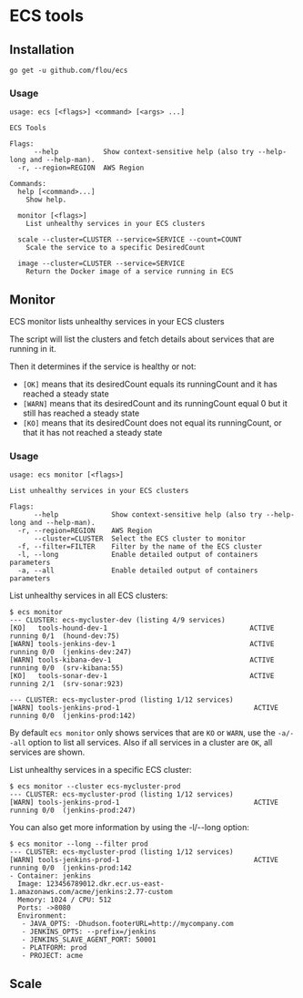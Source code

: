 # ECS tools

## Installation

```
go get -u github.com/flou/ecs
```

### Usage

```
usage: ecs [<flags>] <command> [<args> ...]

ECS Tools

Flags:
      --help           Show context-sensitive help (also try --help-long and --help-man).
  -r, --region=REGION  AWS Region

Commands:
  help [<command>...]
    Show help.

  monitor [<flags>]
    List unhealthy services in your ECS clusters

  scale --cluster=CLUSTER --service=SERVICE --count=COUNT
    Scale the service to a specific DesiredCount

  image --cluster=CLUSTER --service=SERVICE
    Return the Docker image of a service running in ECS
```

## Monitor

ECS monitor lists unhealthy services in your ECS clusters

The script will list the clusters and fetch details about services that are
running in it.

Then it determines if the service is healthy or not:

* `[OK]` means that its desiredCount equals its runningCount and it has reached a
  steady state
* `[WARN]` means that its desiredCount and its runningCount equal 0 but it still
  has reached a steady state
* `[KO]` means that its desiredCount does not equal its runningCount, or that it
  has not reached a steady state

### Usage

```
usage: ecs monitor [<flags>]

List unhealthy services in your ECS clusters

Flags:
      --help             Show context-sensitive help (also try --help-long and --help-man).
  -r, --region=REGION    AWS Region
      --cluster=CLUSTER  Select the ECS cluster to monitor
  -f, --filter=FILTER    Filter by the name of the ECS cluster
  -l, --long             Enable detailed output of containers parameters
  -a, --all              Enable detailed output of containers parameters
```

List unhealthy services in all ECS clusters:

```
$ ecs monitor
--- CLUSTER: ecs-mycluster-dev (listing 4/9 services)
[KO]   tools-hound-dev-1                                   ACTIVE   running 0/1  (hound-dev:75)
[WARN] tools-jenkins-dev-1                                 ACTIVE   running 0/0  (jenkins-dev:247)
[WARN] tools-kibana-dev-1                                  ACTIVE   running 0/0  (srv-kibana:55)
[KO]   tools-sonar-dev-1                                   ACTIVE   running 2/1  (srv-sonar:923)

--- CLUSTER: ecs-mycluster-prod (listing 1/12 services)
[WARN] tools-jenkins-prod-1                                 ACTIVE   running 0/0  (jenkins-prod:142)
```

By default `ecs monitor` only shows services that are `KO` or `WARN`, use the `-a/--all` option to list all services. Also if all services in a cluster are `OK`, all services are shown.

List unhealthy services in a specific ECS cluster:

```
$ ecs monitor --cluster ecs-mycluster-prod
--- CLUSTER: ecs-mycluster-prod (listing 1/12 services)
[WARN] tools-jenkins-prod-1                                 ACTIVE   running 0/0  (jenkins-prod:247)
```

You can also get more information by using the -l/--long option:

```
$ ecs monitor --long --filter prod
--- CLUSTER: ecs-mycluster-prod (listing 1/12 services)
[WARN] tools-jenkins-prod-1                                 ACTIVE   running 0/0  (jenkins-prod:142
- Container: jenkins
  Image: 123456789012.dkr.ecr.us-east-1.amazonaws.com/acme/jenkins:2.77-custom
  Memory: 1024 / CPU: 512
  Ports: ->8080
  Environment:
   - JAVA_OPTS: -Dhudson.footerURL=http://mycompany.com
   - JENKINS_OPTS: --prefix=/jenkins
   - JENKINS_SLAVE_AGENT_PORT: 50001
   - PLATFORM: prod
   - PROJECT: acme
```

## Scale
